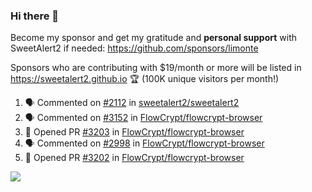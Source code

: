 ### Hi there 👋

Become my sponsor and get my gratitude and **personal support** with SweetAlert2 if needed: https://github.com/sponsors/limonte

Sponsors who are contributing with $19/month or more will be listed in https://sweetalert2.github.io 🏆 (100K unique visitors per month!)

<!--START_SECTION:activity-->
1. 🗣 Commented on [#2112](https://github.com/sweetalert2/sweetalert2/issues/2112) in [sweetalert2/sweetalert2](https://github.com/sweetalert2/sweetalert2)
2. 🗣 Commented on [#3152](https://github.com/FlowCrypt/flowcrypt-browser/issues/3152) in [FlowCrypt/flowcrypt-browser](https://github.com/FlowCrypt/flowcrypt-browser)
3. 💪 Opened PR [#3203](https://github.com/FlowCrypt/flowcrypt-browser/pull/3203) in [FlowCrypt/flowcrypt-browser](https://github.com/FlowCrypt/flowcrypt-browser)
4. 🗣 Commented on [#2998](https://github.com/FlowCrypt/flowcrypt-browser/issues/2998) in [FlowCrypt/flowcrypt-browser](https://github.com/FlowCrypt/flowcrypt-browser)
5. 💪 Opened PR [#3202](https://github.com/FlowCrypt/flowcrypt-browser/pull/3202) in [FlowCrypt/flowcrypt-browser](https://github.com/FlowCrypt/flowcrypt-browser)
<!--END_SECTION:activity-->

![](https://github-readme-stats.vercel.app/api?username=limonte&theme=vue&show_icons=true)
